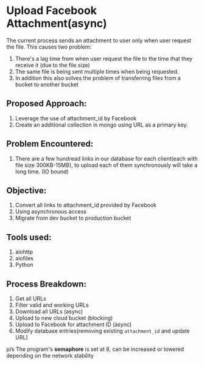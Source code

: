 # Upload Facebook Attachment(async)
The current process sends an attachment to user only when user request the file. This causes two problem:
1. There's a lag time from when user request the file to the time that they receive it (due to the file size)
2. The same file is being sent multiple times when being requested.
3. In addition this also solves the problem of transferring files from a bucket to another bucket

## Proposed Approach:
1. Leverage the use of attachment_id by Facebook
2. Create an additional collection in mongo using URL as a primary key.

## Problem Encountered:
1. There are a few hundread links in our database for each client(each with file size 300KB-15MB), to upload each of them synchronously will take a long time. (IO bound)

## Objective:
1. Convert all links to attachment_id provided by Facebook
2. Using asynchronous access
3. Migrate from dev bucket to production bucket

## Tools used:
1. aiohttp
2. aiofiles
3. Python

## Process Breakdown:
1. Get all URLs
2. Filter valid and working URLs
3. Download all URLs (async)
4. Upload to new cloud bucket (blocking)
5. Upload to Facebook for attachment ID (async)
6. Modify database entries(removing existing `attachment_id` and update URL)

p/s The program's **semaphore** is set at 8, can be increased or lowered depending on the network stability
